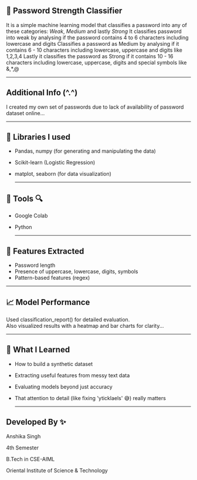 ## 🔐 Password Strength Classifier

It is a simple machine learning model that classifies a password into any of these categories: *Weak*, *Medium* and lastly *Strong*
It classifies password into weak by analysing if the password contains 4 to 6 characters including lowercase and digits
Classifies a password as Medium by analysing if it contains 6 - 10 characters including lowercase, uppercase and digits like 1,2,3,4
Lastly it classifies the password as Strong if it contains 10 - 16 characters including lowercase, uppercase, digits and special symbols like &,*,@ 

---

## Additional Info (^.^)

I created my own set of passwords due to lack of availability of password dataset online...

---

## 📄 Libraries I used

- Pandas, numpy (for generating and manipulating the data)
- Scikit-learn (Logistic Regression)
- matplot, seaborn (for data visualization)

  ---

## 🔎 Tools 🔍

* Google Colab
* Python

  ---

## 🧪 Features Extracted

- Password length  
- Presence of uppercase, lowercase, digits, symbols  
- Pattern-based features (regex)

---

## 📈 Model Performance

Used classification_report() for detailed evaluation.  
Also visualized results with a heatmap and bar charts for clarity...

---

## 💭 What I Learned

- How to build a synthetic dataset
- Extracting useful features from messy text data
- Evaluating models beyond just accuracy
- That attention to detail (like fixing 'yticklaels' 😅) really matters

  ---

## Developed By ✨

Anshika Singh

4th Semester 

B.Tech in CSE-AIML

Oriental Institute of Science & Technology
  
